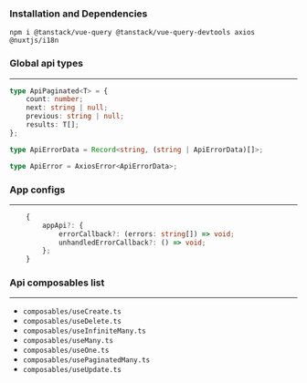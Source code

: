 ### Installation and Dependencies

`npm i @tanstack/vue-query @tanstack/vue-query-devtools axios @nuxtjs/i18n`

### Global api types

---

```typescript
type ApiPaginated<T> = {
    count: number;
    next: string | null;
    previous: string | null;
    results: T[];
};

type ApiErrorData = Record<string, (string | ApiErrorData)[]>;

type ApiError = AxiosError<ApiErrorData>;
```

### App configs

---

```typescript
    {
        appApi?: {
            errorCallback?: (errors: string[]) => void;
            unhandledErrorCallback?: () => void;
        };
    }
```

### Api composables list

---

- `composables/useCreate.ts`
- `composables/useDelete.ts`
- `composables/useInfiniteMany.ts`
- `composables/useMany.ts`
- `composables/useOne.ts`
- `composables/usePaginatedMany.ts`
- `composables/useUpdate.ts`
